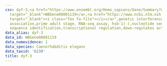 ```yaml
---
csv: dyf-3,<a href="https://www.ensembl.org/Homo_sapiens/Gene/Summary?db=core;g=WBGene00001119"
  target="_blank">WBGene00001119</a>,<a href="https://www.ncbi.nlm.nih.gov/pubmed/30894454"
  target="_blank"><i class="fas fa-file"></i></a>",genetic interference,functional
  association,prime adult stage, RNA-seq assay, hsb-1(-),nucleotide sequence identification,nucleotide
  sequence identification,transcriptional regulation,down-regulates activity
data_alias: dyf-3
data_id: WBGene00001119
data_numevidence: 1
data_species: Caenorhabditis elegans
data_taxid: '6239'
title: dyf-3
---
```


